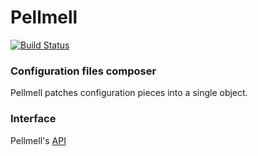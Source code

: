 # Pellmell

[![Build Status](https://travis-ci.org/hapipip/pellmell.svg)](https://travis-ci.org/hapipip/pellmell)

### Configuration files composer

Pellmell patches configuration pieces into a single object.

### Interface

Pellmell's [API](API.md)
